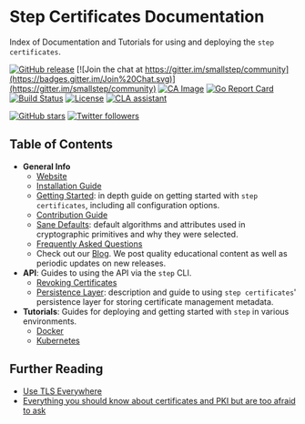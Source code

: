 # Step Certificates Documentation

Index of Documentation and Tutorials for using and deploying the `step certificates`.

[![GitHub release](https://img.shields.io/github/release/smallstep/certificates.svg)](https://github.com/smallstep/certificates/releases)
[![Join the chat at https://gitter.im/smallstep/community](https://badges.gitter.im/Join%20Chat.svg)](https://gitter.im/smallstep/community)
[![CA Image](https://images.microbadger.com/badges/image/smallstep/step-ca.svg)](https://microbadger.com/images/smallstep/step-ca)
[![Go Report Card](https://goreportcard.com/badge/github.com/smallstep/certificates)](https://goreportcard.com/report/github.com/smallstep/certificates)
[![Build Status](https://travis-ci.com/smallstep/certificates.svg?branch=master)](https://travis-ci.com/smallstep/certificates)
[![License](https://img.shields.io/badge/License-Apache%202.0-blue.svg)](https://opensource.org/licenses/Apache-2.0)
[![CLA assistant](https://cla-assistant.io/readme/badge/smallstep/certificates)](https://cla-assistant.io/smallstep/certificates)

[![GitHub stars](https://img.shields.io/github/stars/smallstep/certificates.svg?style=social)](https://github.com/smallstep/certificates/stargazers)
[![Twitter followers](https://img.shields.io/twitter/follow/smallsteplabs.svg?label=Follow&style=social)](https://twitter.com/intent/follow?screen_name=smallsteplabs)

## Table of Contents

* **General Info**
    * [Website](https://smallstep.com)
    * [Installation Guide](../README.md#installation-guide)
    * [Getting Started](./GETTING_STARTED.md): in depth guide on getting started
      with `step certificates`, including all configuration options.
    * [Contribution Guide](./CONTRIBUTING.md)
    * [Sane Defaults](./defaults.md): default algorithms and attributes used
      in cryptographic primitives and why they were selected.
    * [Frequently Asked Questions](./questions.md)
    * Check out our [Blog](https://smallstep.com/blog/). We post quality
      educational content as well as periodic updates on new releases.
* **API**: Guides to using the API via the `step` CLI.
    * [Revoking Certificates](./revocation.md)
    * [Persistence Layer](./database.md): description and guide to using `step certificates`'
      persistence layer for storing certificate management metadata.
* **Tutorials**: Guides for deploying and getting started with `step` in various environments.
    * [Docker](./docker.md)
    * [Kubernetes](../autocert/README.md)

## Further Reading

* [Use TLS Everywhere](https://smallstep.com/blog/use-tls.html)
* [Everything you should know about certificates and PKI but are too afraid to ask](https://smallstep.com/blog/everything-pki.html)
